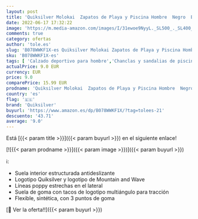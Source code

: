 ```yaml
---
layout: post
title: 'Quiksilver Molokai  Zapatos de Playa y Piscina Hombre  Negro  Black/Black/White Xkkw   37 EU'
date: 2022-06-17 17:32:22
image: 'https://m.media-amazon.com/images/I/31ewoe9NyyL._SL500_._SL400_.jpg'
comments: true
category: ofertas
author: 'tole.es'
slug: 'B078WWKF1X-es Quiksilver Molokai Zapatos de Playa y Piscina Hombre Negro...'
sku: 'B078WWKF1X-es'
tags: [ 'Calzado deportivo para hombre','Chanclas y sandalias de piscina para hombre','Zapatillas y calzado deportivo para hombre','Zapatos','Zapatos para hombre','Zapatos y complementos','quiksilver','zapatos','🇪🇸', ]
actualPrice: 9.0 EUR
currency: EUR
price: 9.0
comparePrice: 15.99 EUR
prodname: 'Quiksilver Molokai  Zapatos de Playa y Piscina Hombre  Negro  Black/Black/White Xkkw   37 EU'
country: 'es'
flag: '🇪🇸'
brand: 'Quiksilver'
buyurl: 'https://www.amazon.es/dp/B078WWKF1X/?tag=tolees-21'
descuento: '43.71'
average: '9.0'
---
```


Está [{{< param title >}}]({{< param buyurl >}}) en el siguiente enlace!

[![{{< param prodname >}}]({{< param image >}})]({{< param buyurl >}})

ℹ️:

- Suela interior estructurada antideslizante
- Logotipo Quiksilver y logotipo de Mountain and Wave
- Líneas poppy estrechas en el lateral
- Suela de goma con tacos de logotipo multiángulo para tracción
- Flexible, sintética, con 3 puntos de goma

[🛒 Ver la oferta!!]({{< param buyurl >}})
